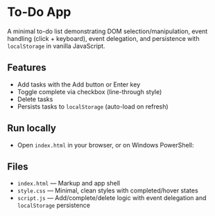 # To-Do App

A minimal to-do list demonstrating DOM selection/manipulation, event handling (click + keyboard), event delegation, and persistence with `localStorage` in vanilla JavaScript.

## Features

- Add tasks with the Add button or Enter key
- Toggle complete via checkbox (line-through style)
- Delete tasks
- Persists tasks to `localStorage` (auto-load on refresh)

## Run locally

- Open `index.html` in your browser, or on Windows PowerShell:

## Files

- `index.html` — Markup and app shell
- `style.css` — Minimal, clean styles with completed/hover states
- `script.js` — Add/complete/delete logic with event delegation and `localStorage` persistence
